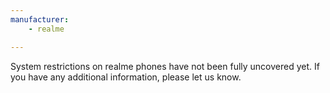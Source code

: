 ```yaml
---
manufacturer: 
    - realme

---
```


System restrictions on realme phones have not been fully uncovered yet. If you have any additional information, please let us know.<br>
